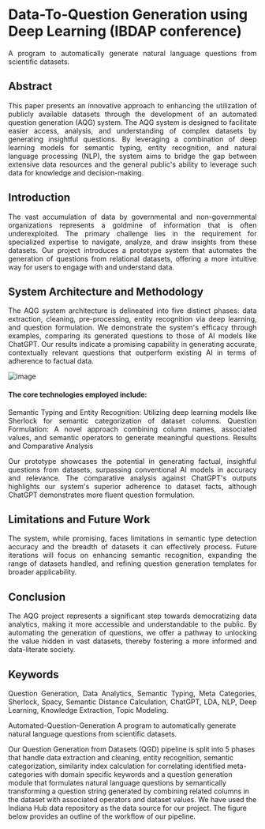 # Data-To-Question Generation using Deep Learning (IBDAP conference)
<div align = "justify">
A program to automatically generate natural language questions from scientific datasets.
  
## Abstract
This paper presents an innovative approach to enhancing the utilization of publicly available datasets through the development of an automated question generation (AQG) system. The AQG system is designed to facilitate easier access, analysis, and understanding of complex datasets by generating insightful questions. By leveraging a combination of deep learning models for semantic typing, entity recognition, and natural language processing (NLP), the system aims to bridge the gap between extensive data resources and the general public's ability to leverage such data for knowledge and decision-making.

## Introduction
The vast accumulation of data by governmental and non-governmental organizations represents a goldmine of information that is often underexploited. The primary challenge lies in the requirement for specialized expertise to navigate, analyze, and draw insights from these datasets. Our project introduces a prototype system that automates the generation of questions from relational datasets, offering a more intuitive way for users to engage with and understand data.

## System Architecture and Methodology
The AQG system architecture is delineated into five distinct phases: data extraction, cleaning, pre-processing, entity recognition via deep learning, and question formulation. We demonstrate the system's efficacy through examples, comparing its generated questions to those of AI models like ChatGPT. Our results indicate a promising capability in generating accurate, contextually relevant questions that outperform existing AI in terms of adherence to factual data.

![image](https://github.com/Mothigowtham/Data-To-Question-Generation-Deep-Learning-IBDAP-International-conference/assets/83273330/ba9b4add-746d-4ebd-be08-dc8f165705d8)

#### The core technologies employed include:

<p> 
Semantic Typing and Entity Recognition: Utilizing deep learning models like Sherlock for semantic categorization of dataset columns.
Question Formulation: A novel approach combining column names, associated values, and semantic operators to generate meaningful questions.
Results and Comparative Analysis
</p>
<p>
Our prototype showcases the potential in generating factual, insightful questions from datasets, surpassing conventional AI models in accuracy and relevance. The comparative analysis against ChatGPT's outputs highlights our system's superior adherence to dataset facts, although ChatGPT demonstrates more fluent question formulation.
</p>

## Limitations and Future Work
The system, while promising, faces limitations in semantic type detection accuracy and the breadth of datasets it can effectively process. Future iterations will focus on enhancing semantic recognition, expanding the range of datasets handled, and refining question generation templates for broader applicability.

## Conclusion
The AQG project represents a significant step towards democratizing data analytics, making it more accessible and understandable to the public. By automating the generation of questions, we offer a pathway to unlocking the value hidden in vast datasets, thereby fostering a more informed and data-literate society.

## Keywords
Question Generation, Data Analytics, Semantic Typing, Meta Categories, Sherlock, Spacy, Semantic Distance Calculation, ChatGPT, LDA, NLP, Deep Learning, Knowledge Extraction, Topic Modeling.

</div>


Automated-Question-Generation
A program to automatically generate natural language questions from scientific datasets.

Our Question Generation from Datasets (QGD) pipeline is split into 5 phases that handle data extraction and cleaning, entity recognition, semantic categorization, similarity index calculation for correlating identified meta-categories with domain specific keywords and a question generation module that formulates natural language questions by semantically transforming a question string generated by combining related columns in the dataset with associated operators and dataset values. We have used the Indiana Hub data repository as the data source for our project. The figure below provides an outline of the workflow of our pipeline.


